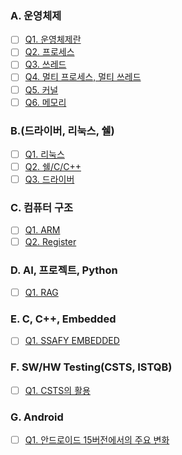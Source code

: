 ### A. 운영체제

- [ ] [Q1. 운영체제란](./A-1.md)
- [ ] [Q2. 프로세스](./A-2.md)
- [ ] [Q3. 쓰레드](./A-3.md)
- [ ] [Q4. 멀티 프로세스, 멀티 쓰레드](./A-4.md)
- [ ] [Q5. 커널](./A-5.md)
- [ ] [Q6. 메모리](./A-6.md)

### B.(드라이버, 리눅스, 쉘)

- [ ] [Q1. 리눅스](./B-1.md)
- [ ] [Q2. 쉘/C/C++](./B-2.md)
- [ ] [Q3. 드라이버](./B-1.md)

### C. 컴퓨터 구조

- [ ] [Q1. ARM](./C-1.md)
- [ ] [Q2. Register](./C-2.md)

### D. AI, 프로젝트, Python

- [ ] [Q1. RAG](./D-1.md)

### E. C, C++, Embedded

- [ ] [Q1. SSAFY EMBEDDED](./E-1.md)

### F. SW/HW Testing(CSTS, ISTQB)

- [ ] [Q1. CSTS의 활용](./F-1.md)

### G. Android
- [ ] [Q1. 안드로이드 15버전에서의 주요 변화](./G-1.md)
